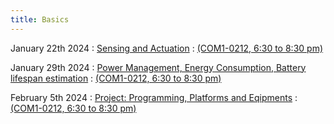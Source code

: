 ```yaml
---
title: Basics
---
```


January 22th 2024
: [Sensing and Actuation](#)
  : [(COM1-0212, 6:30 to 8:30 pm)](#)


January 29th 2024
: [Power Management, Energy Consumption, Battery lifespan estimation](#)
  : [(COM1-0212, 6:30 to 8:30 pm)](#)

February 5th 2024
: [Project: Programming, Platforms and Eqipments](#)
  : [(COM1-0212, 6:30 to 8:30 pm)](#)